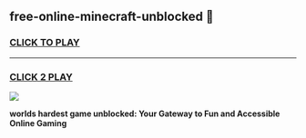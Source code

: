 
## free-online-minecraft-unblocked 👋
<h3>
<a href="https://premium.freeplayer.one?title=free-online-minecraft-unblocked&ref=14F">CLICK TO PLAY</a></h3>
<hr>

<h3>
<a href="https://premium.freeplayer.one?title=free-online-minecraft-unblocked&ref=14F">CLICK 2 PLAY</a>
  
</h3>

<a href="https://premium.freeplayer.one?title=free-online-minecraft-unblocked&ref=12F/"><img src="https://clearcache.store/games.png"></a>


**worlds hardest game unblocked: Your Gateway to Fun and Accessible Online Gaming**
